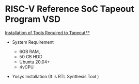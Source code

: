 # RISC-V Reference SoC Tapeout Program VSD  

<ins> Installation of Tools Required to Tapeout**</ins>
+ System Requirement
   + 6GB RAM, 
   + 50 GB HDD
   + Ubuntu 20.04+
   + 4vCPU
   
+ Yosys Installation (It is RTL Synthesis Tool )


